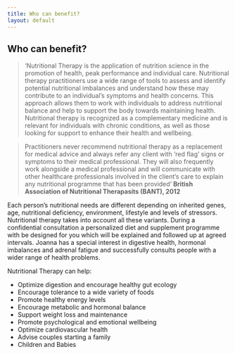 ```yaml
---
title: Who can benefit?
layout: default
---
```


## Who can benefit?

> ‘Nutritional Therapy is the application of nutrition science in the promotion of health, peak performance and individual care. Nutritional therapy practitioners use a wide range of tools to assess and identify potential nutritional imbalances and understand how these may contribute to an individual’s symptoms and health concerns. This approach allows them to work with individuals to address nutritional balance and help to support the body towards maintaining health. Nutritional therapy is recognized as a complementary medicine and is relevant for individuals with chronic conditions, as well as those looking for support to enhance their health and wellbeing.

> Practitioners never recommend nutritional therapy as a replacement for medical advice and always refer any client with ‘red flag’ signs or symptoms to their medical professional. They will also frequently work alongside a medical professional and will communicate with other healthcare professionals involved in the client’s care to explain any nutritional programme that has been provided’ **British Association of Nutritional Therapasits (BANT), 2012**

Each person’s nutritional needs are different depending on inherited genes, age, nutritional deficiency, environment, lifestyle and levels of stressors. Nutritional therapy takes into account all these variants. During a confidential consultation a personalized diet and supplement programme with be designed for you which will be explained and followed up at agreed intervals. Joanna has a special interest in digestive health, hormonal imbalances and adrenal fatigue and successfully consults people with a wider range of health problems.

Nutritional Therapy can help:

- Optimize digestion and encourage healthy gut ecology
- Encourage tolerance to a wide variety of foods
- Promote healthy energy levels 
- Encourage metabolic and hormonal balance
- Support weight loss and maintenance
- Promote psychological and emotional wellbeing
- Optimize cardiovascular health
- Advise couples starting a family
- Children and Babies